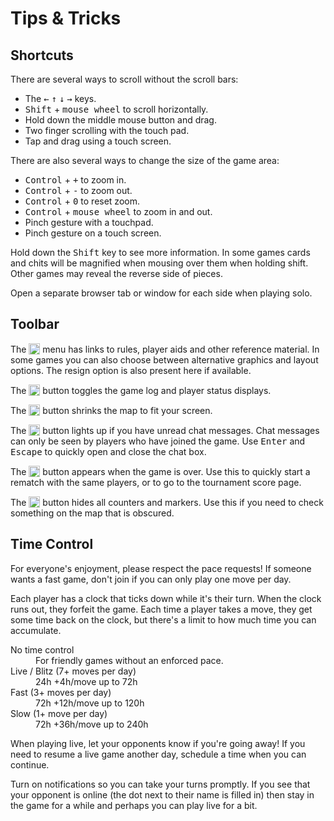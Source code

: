 <style>
img { height: 18px; vertical-align: -3px; }
</style>

# Tips & Tricks

## Shortcuts

There are several ways to scroll without the scroll bars:

* The <kbd>&#x2190;</kbd> <kbd>&#x2191;</kbd> <kbd>&#x2193;</kbd> <kbd>&#x2192;</kbd> keys.
* <kbd>Shift</kbd> + <kbd>mouse wheel</kbd> to scroll horizontally.
* Hold down the middle mouse button and drag.
* Two finger scrolling with the touch pad.
* Tap and drag using a touch screen.

There are also several ways to change the size of the game area:

* <kbd>Control</kbd> + <kbd>+</kbd> to zoom in.
* <kbd>Control</kbd> + <kbd>-</kbd> to zoom out.
* <kbd>Control</kbd> + <kbd>0</kbd> to reset zoom.
* <kbd>Control</kbd> + <kbd>mouse wheel</kbd> to zoom in and out.
* Pinch gesture with a touchpad.
* Pinch gesture on a touch screen.

Hold down the <kbd>Shift</kbd> key to see more information.
In some games cards and chits will be magnified when mousing over them when holding shift.
Other games may reveal the reverse side of pieces.

Open a separate browser tab or window for each side when playing solo.


## Toolbar

The ![cog](/images/cog.svg) menu has links to rules, player aids and other reference material.
In some games you can also choose between alternative graphics and layout options.
The resign option is also present here if available.

The ![scroll](/images/scroll-quill.svg) button toggles the game log and player status displays.

The ![magnifying-glass](/images/magnifying-glass.svg) button shrinks the map to fit your screen.

The ![chat-bubble](/images/chat-bubble.svg) button lights up if you have unread chat messages.
Chat messages can only be seen by players who have joined the game.
Use <kbd>Enter</kbd> and <kbd>Escape</kbd> to quickly open and close the chat box.

The ![recycle](/images/cycle.svg) button appears when the game is over.
Use this to quickly start a rematch with the same players, or to go to the tournament score page.

The ![globe](/images/earth-africa-europe.svg) button hides all counters and markers.
Use this if you need to check something on the map that is obscured.


## Time Control

For everyone's enjoyment, please respect the pace requests!
If someone wants a fast game, don't join if you can only play one move per day.

Each player has a clock that ticks down while it's their turn.
When the clock runs out, they forfeit the game.
Each time a player takes a move, they get some time back on the clock, but there's a limit to how
much time you can accumulate.

<dl>
<dt> No time control
<dd> For friendly games without an enforced pace.
<dt> Live / Blitz (7+ moves per day)
<dd> 24h +4h/move up to 72h
<dt> Fast (3+ moves per day)
<dd> 72h +12h/move up to 120h
<dt> Slow (1+ move per day)
<dd> 72h +36h/move up to 240h
</dl>

When playing live, let your opponents know if you're going away!
If you need to resume a live game another day, schedule a time when you can continue.

Turn on notifications so you can take your turns promptly.
If you see that your opponent is online (the dot next to their name is filled in)
then stay in the game for a while and perhaps you can play live for a bit.
